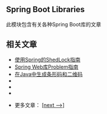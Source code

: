 ## Spring Boot Libraries

此模块包含有关各种Spring Boot库的文章

## 相关文章

+ [使用Spring的ShedLock指南](docs/使用Spring的ShedLock指南.md)
+ [Spring Web库Problem指南](docs/SpringWeb库Problem指南.md)
+ [在Java中生成条形码和二维码](docs/在Java中生成条形码和二维码.md)
+ []()
+ []()
+ []()

- 更多文章： [[next -->]](../spring-boot-libraries-2/README.md)